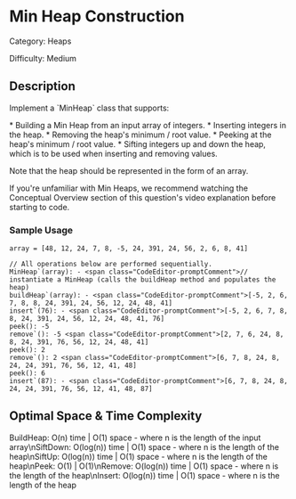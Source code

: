 # Min Heap Construction

Category: Heaps

Difficulty: Medium

## Description

<p>Implement a `MinHeap` class that supports:</p>
* Building a Min Heap from an input array of integers.
* Inserting integers in the heap.
* Removing the heap's minimum / root value.
* Peeking at the heap's minimum / root value.
* Sifting integers up and down the heap, which is to be used when inserting
    and removing values.

<p>Note that the heap should be represented in the form of an array.</p>
If you're unfamiliar with Min Heaps, we recommend watching the
Conceptual Overview section of this question's video explanation before
starting to code.


### Sample Usage
```
array = [48, 12, 24, 7, 8, -5, 24, 391, 24, 56, 2, 6, 8, 41]

// All operations below are performed sequentially.
MinHeap`(array): - <span class="CodeEditor-promptComment">// instantiate a MinHeap (calls the buildHeap method and populates the heap)
buildHeap`(array): - <span class="CodeEditor-promptComment">[-5, 2, 6, 7, 8, 8, 24, 391, 24, 56, 12, 24, 48, 41]
insert`(76): - <span class="CodeEditor-promptComment">[-5, 2, 6, 7, 8, 8, 24, 391, 24, 56, 12, 24, 48, 41, 76]
peek(): -5
remove`(): -5 <span class="CodeEditor-promptComment">[2, 7, 6, 24, 8, 8, 24, 391, 76, 56, 12, 24, 48, 41]
peek(): 2
remove`(): 2 <span class="CodeEditor-promptComment">[6, 7, 8, 24, 8, 24, 24, 391, 76, 56, 12, 41, 48]
peek(): 6
insert`(87): - <span class="CodeEditor-promptComment">[6, 7, 8, 24, 8, 24, 24, 391, 76, 56, 12, 41, 48, 87]
```

## Optimal Space & Time Complexity

BuildHeap: O(n) time | O(1) space - where n is the length of the input array\nSiftDown: O(log(n)) time | O(1) space - where n is the length of the heap\nSiftUp: O(log(n)) time | O(1) space - where n is the length of the heap\nPeek: O(1) | O(1)\nRemove: O(log(n)) time | O(1) space - where n is the length of the heap\nInsert: O(log(n)) time | O(1) space - where n is the length of the heap
